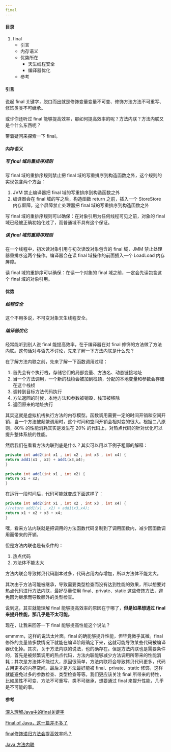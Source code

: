 ```yaml
---
final
---
```


#### 目录

1. final
   - 引言
   - 内存语义
   - 优势所在
     - 天生线程安全
     - 编译器优化
   - 参考

#### 引言

说起 final 关键字，脱口而出就是修饰变量变量不可变、修饰方法方法不可重写、修饰类类不可继承。

或许你还听过 final 能够提高效率，那如何提高效率的呢？方法内联？方法内联又是个什么东西呢？

带着疑问来探索一下 final。

#### 内存语义

##### 写 final 域的重排序规则

写 final 域的重排序规则禁止把 final 域的写重排序到构造函数之外，这个规则的实现包含两个方面：

1. JVM 禁止编译器把 final 域的写重排序到构造函数之外
2. 编译器会在 final 域的写之后，构造函数 return 之前，插入一个 StoreStore 内存屏障，这个屏障禁止处理器把 final 域的写重排序到构造函数之外

写 final 域的重排序规则可以确保：在对象引用为任何线程可见之前，对象的 final 域已经被正确初始化过了，而普通域不具有这个保证。

##### 读 final 域的重排序规则

在一个线程中，初次读对象引用与初次读改对象包含的 final 域，JMM 禁止处理器重排序这两个操作。编译器会在读 final 域操作的前面插入一个 LoadLoad 内存屏障。

读 final 域的重排序可以确保：在读一个对象的 final 域之前，一定会先读包含这个 final 域的对象引用。

#### 优势

##### 线程安全

这个不用多说，不可变对象天生线程安全。

##### 编译器优化

经常能听到别人说 final 能提高效率，在于编译器在对 final 修饰的方法做了方法内联。这句话对与否先不讨论，先来了解一下方法内联是什么鬼？

在了解方法内联之前，先来了解一下函数调用过程：

1. 首先会有个执行栈，存储它们的局部变量、方法名、动态链接地址
2. 当一个方法调用，一个新的栈桢会被加到栈顶，分配的本地变量和参数会存储在这个栈桢
3. 调转到目标方法代码执行
4. 方法返回的时候，本地方法和参数被销毁，栈顶被移除
5. 返回原来的地址执行

其实这就是虚拟机栈执行方法的内存模型。函数调用需要一定的时间开销和空间开销，当一个方法被频繁调用时，这个时间和空间开销会相对变的很大。根据二八原则，80% 的性能消耗其实是发生在 20% 的代码上，对热点代码的针对优化可以提升整体系统的性能。

然后我们在看看方法内联到底是什么？其实可以用以下例子粗鄙的解释：

```java
private int add2(int x1 , int x2 , int x3 , int x4) {
return add1(x1 , x2) + add1(x3,x4);
}
  
private int add1(int x1 , int x2) {
return x1 + x2;
}
```

在运行一段时间后，代码可能就变成下面这样了：

```java
private int add2(int x1 , int x2 , int x3 , int x4) {
//return add1(x1 , x2) + add1(x3,x4);
return x1 + x2 + x3 + x4;
}
```

嘿，看来方法内联就是把调用的方法函数代码复制到了调用函数内，减少因函数调用而带来的开销。

但是方法内联也是有条件的：

1. 热点代码
2. 方法体不能太大

方法内联会导致拷贝代码副本过多，代码占用内存增加，所以方法体不能太大。

其次由于方法可能被继承，导致需要类型检查而没有达到性能的效果，所以想要对热点代码进行方法内联，最好尽量使用 final、private、static 这些修饰方法，避免因为继承而导致额外的类型检查。

说到这，其实就能理解 final 能够提高效率的原因在于哪了，**但是如果想通过 final 来提升性能，那几乎是不太可能。**

现在，让我来回答一下 final 能够提高性能这个说法？

emmmm，这样的说法太片面。final 的确能够提升性能，但毕竟微乎其微。final 修饰的变量值多数情况下就能在编译阶段确定下来，这就可能导致某些代码被编译器优化掉。其次，关于方法内联的说法，也的确存在。但是方法内联也是需要条件的，首先是被频繁调用的热点代码，方法内联能够减少方法调用所带来的性能消耗；其次是方法体不能过大，原因很简单，方法内联将会导致拷贝代码更多，代码占用更多的内存空间。最后才是方法最好能被 final、private、static 修饰，这样就能避免过多的参数检查、类型检查等等。我们更应该关注 final 所带来的特性，比如属性不可变、方法不可重写、类不可继承，想要通过 final 来提升性能，几乎是不可能的事。

#### 参考

[深入理解Java中的final关键字](http://www.importnew.com/7553.html)

[Final of Java，这一篇差不多了](https://www.jianshu.com/p/f68d6ef2dcf0)

[final修饰递归方法会提高效率吗？](https://www.zhihu.com/question/66083114)

[Java 方法内联](https://www.cnblogs.com/xyz-star/p/10152564.html)